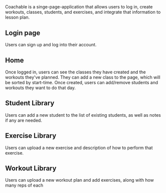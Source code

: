 
##
Coachable is a singe-page-application that allows users to log in, create workouts, classes, students, and exercises, and integrate that information to lesson plan. 

## Login page
Users can sign up and log into their account. 

## Home
Once logged in, users can see the classes they have created and the workouts they've planned. They can add a new class to the page, which will be sorted by start-time. Once created, users can add/remove students and workouts they want to do that day. 

## Student Library
Users can add a new student to the list of existing students, as well as notes if any are needed.

## Exercise Library
Users can upload a new exercise and description of how to perform that exercise.

## Workout Library
Users can upload a new workout plan and add exercises, along with how many reps of each
